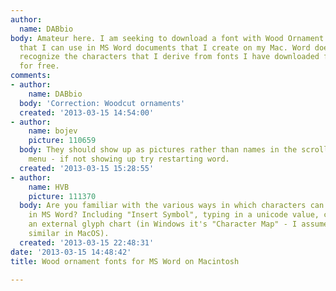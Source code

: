```yaml
---
author:
  name: DABbio
body: Amateur here. I am seeking to download a font with Wood Ornament characters
  that I can use in MS Word documents that I create on my Mac. Word doesn't seem to
  recognize the characters that I derive from fonts I have downloaded from the web
  for free.
comments:
- author:
    name: DABbio
  body: 'Correction: Woodcut ornaments'
  created: '2013-03-15 14:54:00'
- author:
    name: bojev
    picture: 110659
  body: They should show up as pictures rather than names in the scroll down type
    menu - if not showing up try restarting word.
  created: '2013-03-15 15:28:55'
- author:
    name: HVB
    picture: 111370
  body: Are you familiar with the various ways in which characters can be selected
    in MS Word? Including "Insert Symbol", typing in a unicode value, copying from
    an external glyph chart (in Windows it's "Character Map" - I assume there's something
    similar in MacOS).
  created: '2013-03-15 22:48:31'
date: '2013-03-15 14:48:42'
title: Wood ornament fonts for MS Word on Macintosh

---
```

